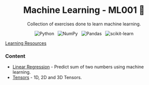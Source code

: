 <div align="center">
  
  # Machine Learning - ML001 🤖
  Collection of exercises done to learn machine learning.
  
  ![Python](https://img.shields.io/badge/Python-3670A0?style=flat&logo=python&logoColor=ffdd54)
  &nbsp;
  ![NumPy](https://img.shields.io/badge/Numpy-%23013243.svg?style=flat&logo=numpy&logoColor=white)
  &nbsp;
  ![Pandas](https://img.shields.io/badge/Pandas-%23150458.svg?style=flat&logo=pandas&logoColor=white)
  &nbsp;
  ![scikit-learn](https://img.shields.io/badge/Scikit--learn-%23F7931E.svg?style=flat&logo=scikit-learn&logoColor=white)
</div>

<div align="left">
  <a href="https://www.youtube.com/watch?v=f9fG2KdXvbQ&list=PLUohftZp9uLlJWI_4A0HWkOdDBKYUjWqt&ab_channel=CeylonRanking">Learning Resources</a>
  <br>
  
  ### Content
  <ul type="1">
    <li> 
      <a href="https://github.com/gobisan14/MachineLearning-ML001/tree/main/01-Linear_Regression">Linear Regression</a> - 
      Predict sum of two numbers using machine learning.
    </li>
    <li> 
      <a href="https://github.com/gobisan14/MachineLearning-ML001/tree/main/02-Tensors">Tensors</a> - 
      1D, 2D and 3D Tensors.
    </li>
  </ul>
</div>

